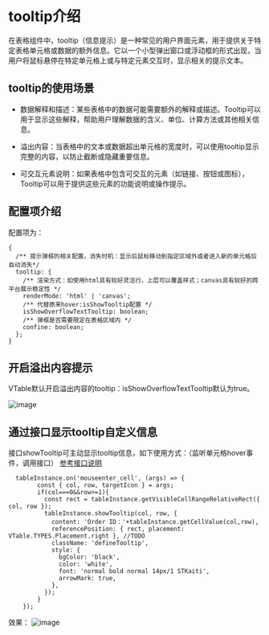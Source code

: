 # tooltip介绍

在表格组件中，tooltip（信息提示）是一种常见的用户界面元素，用于提供关于特定表格单元格或数据的额外信息。它以一个小型弹出窗口或浮动框的形式出现，当用户将鼠标悬停在特定单元格上或与特定元素交互时，显示相关的提示文本。

## tooltip的使用场景

- 数据解释和描述：某些表格中的数据可能需要额外的解释或描述。Tooltip可以用于显示这些解释，帮助用户理解数据的含义、单位、计算方法或其他相关信息。

- 溢出内容：当表格中的文本或数据超出单元格的宽度时，可以使用tooltip显示完整的内容，以防止截断或隐藏重要信息。

- 可交互元素说明：如果表格中包含可交互的元素（如链接、按钮或图标），Tooltip可以用于提供这些元素的功能说明或操作提示。

## 配置项介绍

配置项为：
```
{
  /** 提示弹框的相关配置。消失时机：显示后鼠标移动到指定区域外或者进入新的单元格后自动消失*/
  tooltip: {
    /** 渲染方式：如使用html具有较好灵活行，上层可以覆盖样式；canvas具有较好的跨平台展示稳定性 */
    renderMode: 'html' | 'canvas';
    /** 代替原来hover:isShowTooltip配置 */
    isShowOverflowTextTooltip: boolean;
    /** 弹框是否需要限定在表格区域内 */
    confine: boolean;
  };
}
```

## 开启溢出内容提示


VTable默认开启溢出内容的tooltip：isShowOverflowTextTooltip默认为true。

![image](https://lf9-dp-fe-cms-tos.byteorg.com/obj/bit-cloud/c0de7ff0a101bd4cb25c8170e.gif)

## 通过接口显示tooltip自定义信息

接口showTooltip可主动显示tooltip信息，如下使用方式：（监听单元格hover事件，调用接口）
[参考接口说明](https://visactor.io/vtable/options/Methods#showTooltip)
```
  tableInstance.on('mouseenter_cell', (args) => {
        const { col, row, targetIcon } = args;
        if(col===0&&row>=1){
          const rect = tableInstance.getVisibleCellRangeRelativeRect({ col, row });
          tableInstance.showTooltip(col, row, {
            content: 'Order ID：'+tableInstance.getCellValue(col,row),
            referencePosition: { rect, placement: VTable.TYPES.Placement.right }, //TODO
            className: 'defineTooltip',
            style: {
              bgColor: 'black',
              color: 'white',
              font: 'normal bold normal 14px/1 STKaiti',
              arrowMark: true,
            },
          });
        }
    });
```
效果：
![image](https://lf9-dp-fe-cms-tos.byteorg.com/obj/bit-cloud/ffc3a9b5518762d274121ff05.gif)

